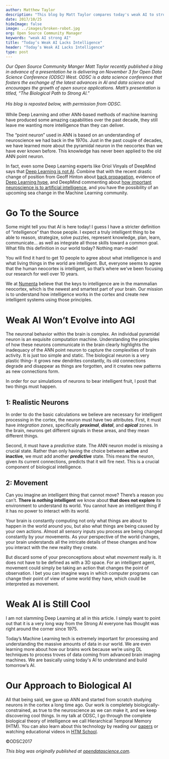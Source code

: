 ```yaml
---
author: Matthew Taylor
description: "This blog by Matt Taylor compares today's weak AI to strong AI, or AGI. While Deep Learning and other ANN-based methods are useful, he believes that the path to strong AI is a biological one. At Numenta, we aim to understand how intelligence works in the cortex and create new intelligent systems using those principles."
date: 2017/10/25
hideImage: false
image: ../images/broken-robot.jpg
org: Open Source Community Manager
keywords: "weak AI strong AI"
title: "Today’s Weak AI Lacks Intelligence"
header: "Today’s Weak AI Lacks Intelligence"
type: post
---
```


<p style="margin-left: 0pt; display: inline">
<i>Our Open Source Community Manger Matt Taylor recently published a blog in advance of a presentation he is delivering on November 3
for Open Data Science Conference (ODSC) West.  ODSC is a data science conference that fosters the exchange of the latest advances in
AI and data science and encourages the growth of open source applications. Matt’s presentation is titled, “The Biological Path to Strong AI.” <br/>
<br/>
His blog is reposted below, with permission from ODSC.</i></p>
<br/><br/>
While Deep Learning and other ANN-based methods of machine learning have produced some amazing capabilities over the past decade, they still leave me wanting more intelligence than they can deliver.

The “point neuron” used in ANN is based on an understanding of neuroscience we had back in the 1970s. Just in the past couple of decades,
we have learned more about the pyramidal neuron in the neocortex than we have ever known before. This knowledge has never been applied to the old ANN point neuron.

In fact, even some Deep Learning experts like Oriol Vinyals of DeepMind says that [Deep Learning is not AI](https://youtu.be/UAq961jQjYg?t=58m45s).
Combine that with the recent drastic change of position from Geoff Hinton about [back propagation](https://www.axios.com/ai-pioneer-advocates-starting-over-2485537027.html),
evidence of [Deep Learning hype](https://twitter.com/lxbrun/status/908712249379966977/photo/1), and DeepMind commenting about [how important neuroscience is to artificial
intelligence](https://deepmind.com/blog/ai-and-neuroscience-virtuous-circle/), and you have the possibility of an upcoming sea change in the Machine Learning community.

# Go To the Source <br/>
Some might tell you that AI is here today! I guess I have a stricter definition of “intelligence” than those people. I expect a truly intelligent thing to be able to reason, strategize, solve puzzles,
represent knowledge, plan, learn, communicate… as well as integrate all those skills toward a common goal. What fills this definition in our world today? Nothing man-made!

You will find it hard to get 10 people to agree about what intelligence is and what living things in the world are intelligent. But, everyone seems to agree that the human neocortex is intelligent, so
that’s where we’ve been focusing our research for well over 10 years.

We at [Numenta](/) believe that the keys to intelligence are in the mammalian neocortex, which is the newest and smartest part of your brain. Our mission is to understand how intelligence works in the cortex and create new intelligent systems using those principles.

# Weak AI Won’t Evolve into AGI <br/>
The neuronal behavior within the brain is complex. An individual pyramidal neuron is an exquisite computation machine. Understanding the principles of how these neurons communicate in the brain clearly
highlights the inadequacy of the ANN point neuron to capture the complexities of brain activity. It is just too simple and static. The biological neuron is a very plastic thing– it grows new dendrites
constantly, its old connections degrade and disappear as things are forgotten, and it creates new patterns as new connections form.

In order for our simulations of neurons to bear intelligent fruit, I posit that two things must happen.

## 1: Realistic Neurons <br/>
In order to do the basic calculations we believe are necessary for intelligent processing in the cortex, the neuron must have two attributes. First, it must have *integration zones*, specifically
***proximal***, ***distal***, and ***apical*** zones. In the brain, neurons get different signals in these areas, and they mean different things.

Second, it must have a *predictive* state. The ANN neuron model is missing a crucial state. Rather than only having the choice between **active** and **inactive**, we must add another ***predictive***
state. This means the neuron, given its current connections, predicts that it will fire next. This is a crucial component of biological intelligence.

## 2: Movement <br/>
Can you imagine an intelligent thing that cannot move? There’s a reason you can’t. **There is *nothing* intelligent** we know about **that does not explore** its environment to understand its world. You
cannot have an intelligent thing if it has no power to interact with its world.

Your brain is constantly computing not only what things are about to happen in the world around you, but also what things are being caused by your own actions. Almost all sensory inputs you process are
being changed constantly by your movements. As your perspective of the world changes, your brain understands all the intricate details of these changes and how you interact with the new reality they
create.

But discard some of your preconceptions about what *movement* really is. It does not have to be defined as with a 3D space. For an intelligent agent, movement could simply be taking an action that
changes the point of observation. I bet you can imagine ways in which computer programs can change their point of view of some world they have, which could be interpreted as movement.

# Weak AI is Still Cool <br/>
I am not slamming Deep Learning at all in this article. I simply want to point out that it is a very long way from the Strong AI everyone has thought was right around the corner since 1975.

Today’s Machine Learning tech is extremely important for processing and understanding the massive amounts of data in our world. We are even learning more about how our brains work because we’re using DL
techniques to process troves of data coming from advanced brain imaging machines. We are basically using today's AI to understand and build tomorrow’s AI.

# Our Approach to Biological AI <br/>
All that being said, we gave up ANN and started from scratch studying neurons in the cortex a long time ago. Our work is completely biologically-constrained, as true to the neuroscience as we can make
it, and we keep discovering cool things. In my talk at ODSC, I go through the complete biological theory of intelligence we call Hierarchical Temporal Memory (HTM). You can also learn about this
technology by reading our [papers](/resources/papers/) or watching educational videos in [HTM School](https://www.youtube.com/HTMSchool).


©ODSC2017

*This blog was originally published at [opendatascience.com](https://opendatascience.com/blog/todays-weak-ai-lacks-intelligence/).*
